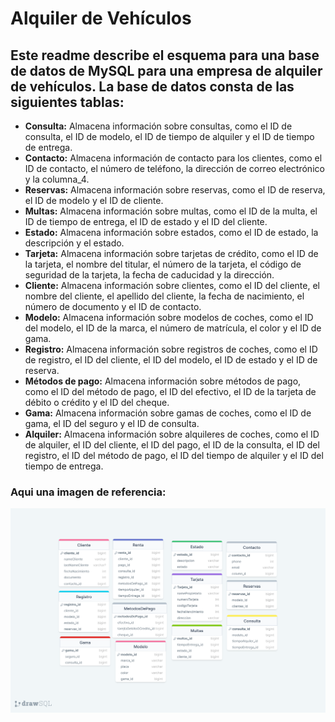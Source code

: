 # Alquiler de Vehículos
## Este readme describe el esquema para una base de datos de MySQL para una empresa de alquiler de vehículos. La base de datos consta de las siguientes tablas:

* **Consulta:** Almacena información sobre consultas, como el ID de consulta, el ID de modelo, el ID de tiempo de alquiler y el ID de tiempo de entrega.
* **Contacto:** Almacena información de contacto para los clientes, como el ID de contacto, el número de teléfono, la dirección de correo electrónico y la columna_4.
* **Reservas:** Almacena información sobre reservas, como el ID de reserva, el ID de modelo y el ID de cliente.
* **Multas:** Almacena información sobre multas, como el ID de la multa, el ID de tiempo de entrega, el ID de estado y el ID del cliente.
* **Estado:** Almacena información sobre estados, como el ID de estado, la descripción y el estado.
* **Tarjeta:** Almacena información sobre tarjetas de crédito, como el ID de la tarjeta, el nombre del titular, el número de la tarjeta, el código de seguridad de la tarjeta, la fecha de caducidad y la dirección.
* **Cliente:** Almacena información sobre clientes, como el ID del cliente, el nombre del cliente, el apellido del cliente, la fecha de nacimiento, el número de documento y el ID de contacto.
* **Modelo:** Almacena información sobre modelos de coches, como el ID del modelo, el ID de la marca, el número de matrícula, el color y el ID de gama.
* **Registro:** Almacena información sobre registros de coches, como el ID de registro, el ID del cliente, el ID del modelo, el ID de estado y el ID de reserva.
* **Métodos de pago:** Almacena información sobre métodos de pago, como el ID del método de pago, el ID del efectivo, el ID de la tarjeta de débito o crédito y el ID del cheque.
* **Gama:** Almacena información sobre gamas de coches, como el ID de gama, el ID del seguro y el ID de consulta.
* **Alquiler:** Almacena información sobre alquileres de coches, como el ID de alquiler, el ID del cliente, el ID del pago, el ID de la consulta, el ID del registro, el ID del método de pago, el ID del tiempo de alquiler y el ID del tiempo de entrega.

### Aqui una imagen de referencia:
![imagen](image.png)